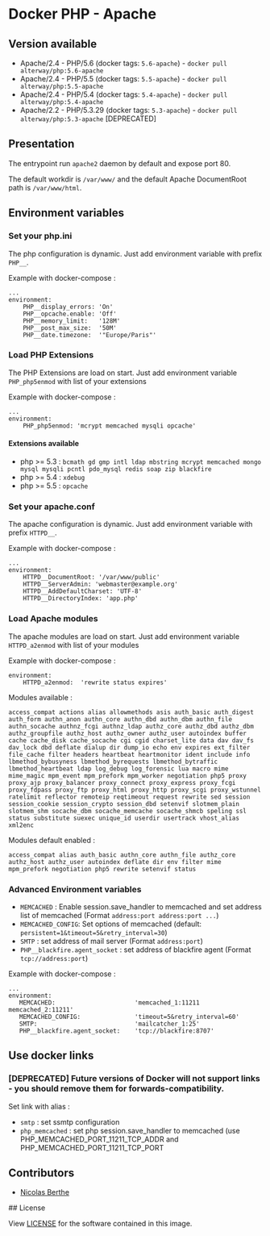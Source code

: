 # Docker PHP - Apache

## Version available

- Apache/2.4 - PHP/5.6 (docker tags: `5.6-apache`) - `docker pull alterway/php:5.6-apache`
- Apache/2.4 - PHP/5.5 (docker tags: `5.5-apache`) - `docker pull alterway/php:5.5-apache`
- Apache/2.4 - PHP/5.4 (docker tags: `5.4-apache`) - `docker pull alterway/php:5.4-apache`
- Apache/2.2 - PHP/5.3.29 (docker tags: `5.3-apache`) - `docker pull alterway/php:5.3-apache` [DEPRECATED]

## Presentation

The entrypoint run `apache2` daemon by default and expose port 80.

The default workdir is `/var/www/` and the default Apache DocumentRoot path is `/var/www/html`.


## Environment variables

### Set your php.ini

The php configuration is dynamic. Just add environment variable with prefix `PHP__`.

Example with docker-compose :

    ...
    environment:
        PHP__display_errors: 'On'
        PHP__opcache.enable: 'Off'
        PHP__memory_limit:   '128M'
        PHP__post_max_size:  '50M'
        PHP__date.timezone:  '"Europe/Paris"'
        
### Load PHP Extensions

The PHP Extensions are load on start. Just add environment variable `PHP_php5enmod` with list of your extensions

Example with docker-compose :

    ...
    environment:
        PHP_php5enmod: 'mcrypt memcached mysqli opcache'


#### Extensions available
- php >= 5.3 : `bcmath gd gmp intl ldap mbstring mcrypt memcached mongo mysql mysqli pcntl pdo_mysql redis soap zip blackfire`
- php >= 5.4 : `xdebug`
- php >= 5.5 : `opcache`


### Set your apache.conf

The apache configuration is dynamic. Just add environment variable with prefix `HTTPD__`.

Example with docker-compose :

    ...
    environment:
        HTTPD__DocumentRoot: '/var/www/public'
        HTTPD__ServerAdmin: 'webmaster@example.org'
        HTTPD__AddDefaultCharset: 'UTF-8'
        HTTPD__DirectoryIndex: 'app.php'

### Load Apache modules
 
The apache modules are load on start. Just add environment variable `HTTPD_a2enmod` with list of your modules

Example with docker-compose :

    environment:    
        HTTPD_a2enmod:  'rewrite status expires'
        
Modules available :

    access_compat actions alias allowmethods asis auth_basic auth_digest auth_form authn_anon authn_core authn_dbd authn_dbm authn_file authn_socache authnz_fcgi authnz_ldap authz_core authz_dbd authz_dbm authz_groupfile authz_host authz_owner authz_user autoindex buffer cache cache_disk cache_socache cgi cgid charset_lite data dav dav_fs dav_lock dbd deflate dialup dir dump_io echo env expires ext_filter file_cache filter headers heartbeat heartmonitor ident include info lbmethod_bybusyness lbmethod_byrequests lbmethod_bytraffic lbmethod_heartbeat ldap log_debug log_forensic lua macro mime mime_magic mpm_event mpm_prefork mpm_worker negotiation php5 proxy proxy_ajp proxy_balancer proxy_connect proxy_express proxy_fcgi proxy_fdpass proxy_ftp proxy_html proxy_http proxy_scgi proxy_wstunnel ratelimit reflector remoteip reqtimeout request rewrite sed session session_cookie session_crypto session_dbd setenvif slotmem_plain slotmem_shm socache_dbm socache_memcache socache_shmcb speling ssl status substitute suexec unique_id userdir usertrack vhost_alias xml2enc

Modules default enabled : 

    access_compat alias auth_basic authn_core authn_file authz_core authz_host authz_user autoindex deflate dir env filter mime mpm_prefork negotiation php5 rewrite setenvif status

### Advanced Environment variables

- `MEMCACHED` : Enable session.save_handler to memcached and set address list of memcached (Format `address:port address:port ...`)
- `MEMCACHED_CONFIG`: Set options of memcached (default: `persistent=1&timeout=5&retry_interval=30`)
- `SMTP` : set address of mail server (Format `address:port`)
- `PHP__blackfire.agent_socket` : set address of blackfire agent (Format `tcp://address:port`)


Example with docker-compose :

    ...
    environment:  
       MEMCACHED:                      'memcached_1:11211 memcached_2:11211'
       MEMCACHED_CONFIG:               'timeout=5&retry_interval=60'
       SMTP:                           'mailcatcher_1:25'
       PHP__blackfire.agent_socket:    'tcp://blackfire:8707'


## Use docker links

### [DEPRECATED] Future versions of Docker will not support links - you should remove them for forwards-compatibility.

Set link with alias :

- `smtp` : set ssmtp configuration
- `php_memcached` : set php session.save_handler to memcached (use PHP_MEMCACHED_PORT_11211_TCP_ADDR and PHP_MEMCACHED_PORT_11211_TCP_PORT

## Contributors

- [Nicolas Berthe](https://github.com/4devnull)

## License

View [LICENSE](https://github.com/alterway/docker-php/blob/master/LICENSE) for the software contained in this image.